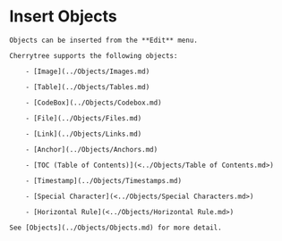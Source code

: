 
# Insert Objects


	Objects can be inserted from the **Edit** menu.
	
	Cherrytree supports the following objects:
	
		- [Image](../Objects/Images.md)

		- [Table](../Objects/Tables.md)

		- [CodeBox](../Objects/Codebox.md)

		- [File](../Objects/Files.md)

		- [Link](../Objects/Links.md)

		- [Anchor](../Objects/Anchors.md)

		- [TOC (Table of Contents)](<../Objects/Table of Contents.md>)

		- [Timestamp](../Objects/Timestamps.md)

		- [Special Character](<../Objects/Special Characters.md>)

		- [Horizontal Rule](<../Objects/Horizontal Rule.md>)

	See [Objects](../Objects/Objects.md) for more detail.

